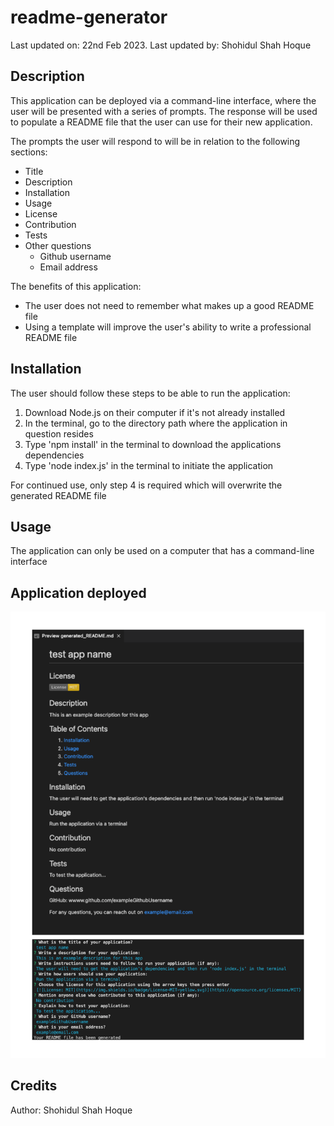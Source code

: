 # readme-generator
Last updated on: 22nd Feb 2023. Last updated by: Shohidul Shah Hoque

## Description
This application can be deployed via a command-line interface, where the user will be presented with a series of prompts. The response will be used to populate a README file that the user can use for their new application.

The prompts the user will respond to will be in relation to the following sections:
- Title 
- Description 
- Installation 
- Usage 
- License 
- Contribution 
- Tests 
- Other questions
    - Github username
    - Email address

The benefits of this application:
- The user does not need to remember what makes up a good README file
- Using a template will improve the user's ability to write a professional README file

## Installation
The user should follow these steps to be able to run the application:
1. Download Node.js on their computer if it's not already installed
2. In the terminal, go to the directory path where the application in question resides
3. Type 'npm install' in the terminal to download the applications dependencies
4. Type 'node index.js' in the terminal to initiate the application

For continued use, only step 4 is required which will overwrite the generated README file

## Usage
The application can only be used on a computer that has a command-line interface

## Application deployed
![screenshot of the application being run on the terminal](screenshot.png)

## Credits
Author: Shohidul Shah Hoque